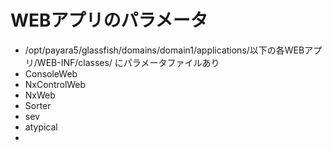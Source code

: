 # WEBアプリのパラメータ
- /opt/payara5/glassfish/domains/domain1/applications/以下の各WEBアプリ/WEB-INF/classes/ にパラメータファイルあり
- ConsoleWeb
- NxControlWeb
- NxWeb
- Sorter
- sev
- atypical
- 

